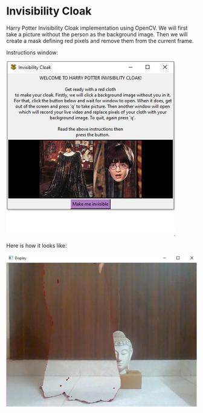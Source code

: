 # Invisibility Cloak

Harry Potter Invisibility Cloak implementation using OpenCV. We will first take a picture without the person as the background image. Then we will create a mask defining red pixels and remove them from the current frame.

Instructions window: 

![uiwindow](./InstructionImg.jpg)

Here is how it looks like:

![Output](./OutputImg.png)


 
